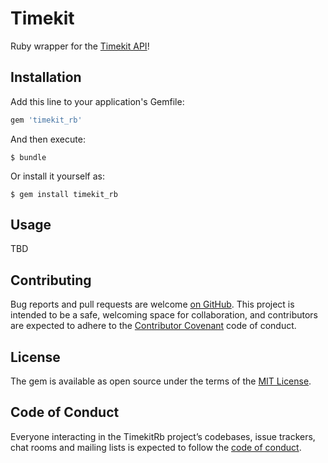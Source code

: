 # Timekit

Ruby wrapper for the [Timekit API](https://developers.timekit.io)!

## Installation

Add this line to your application's Gemfile:

```ruby
gem 'timekit_rb'
```

And then execute:

    $ bundle

Or install it yourself as:

    $ gem install timekit_rb

## Usage

TBD

## Contributing

Bug reports and pull requests are welcome [on GitHub](https://github.com/legendary-sniffle/timekit_rb/issues). This project is intended to be a safe, welcoming space for collaboration, and contributors are expected to adhere to the [Contributor Covenant](http://contributor-covenant.org) code of conduct.

## License

The gem is available as open source under the terms of the [MIT License](https://opensource.org/licenses/MIT).

## Code of Conduct

Everyone interacting in the TimekitRb project’s codebases, issue trackers, chat rooms and mailing lists is expected to follow the [code of conduct](https://github.com/legendary-sniffle/timekit_rb/blob/master/CODE_OF_CONDUCT.md).
